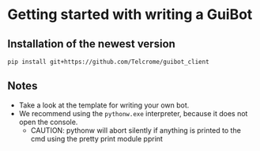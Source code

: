 # Getting started with writing a GuiBot

## Installation of the newest version

```commandline
pip install git+https://github.com/Telcrome/guibot_client
```

## Notes

- Take a look at the template for writing your own bot.
- We recommend using the ``pythonw.exe`` interpreter, because it does not open the console.
  - CAUTION: pythonw will abort silently if anything is printed to the cmd using the pretty print module pprint